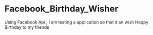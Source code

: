 # Facebook_Birthday_Wisher
Using Facebook Api , I am testing a application so that it an wish Happy Birthday to my friends
